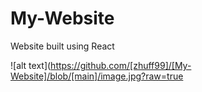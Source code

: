 # My-Website
Website built using React


![alt text](https://github.com/[zhuff99]/[My-Website]/blob/[main]/image.jpg?raw=true
